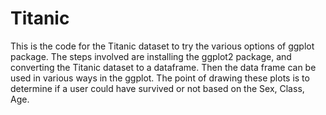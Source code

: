 # Titanic
This is the code for the Titanic dataset to try the various options of ggplot package. The steps involved are installing the ggplot2 package, and converting the Titanic dataset to a dataframe. Then the data frame can be used in various ways in the ggplot. The point of drawing these plots is to determine if a user could have survived or not based on the Sex, Class, Age. 
